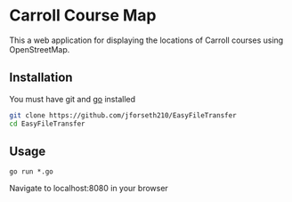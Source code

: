 # Carroll Course Map

 This a web application for displaying the locations of Carroll courses using OpenStreetMap. 

## Installation

You must have git and [go](https://go.dev/doc/install) installed

```bash
git clone https://github.com/jforseth210/EasyFileTransfer
cd EasyFileTransfer
```

## Usage

```
go run *.go
```

Navigate to localhost:8080 in your browser
